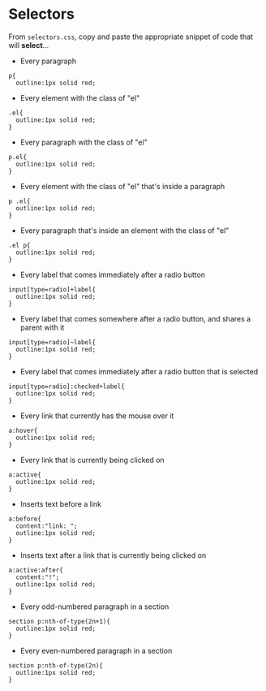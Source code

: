 # Selectors

From `selectors.css`, copy and paste the appropriate snippet of code that will **select**...

- Every paragraph

```
p{
  outline:1px solid red;
```

- Every element with the class of "el"

```
.el{
  outline:1px solid red;
}
```

- Every paragraph with the class of "el"

```
p.el{
  outline:1px solid red;
}
```

- Every element with the class of "el" that's inside a paragraph

```
p .el{
  outline:1px solid red;
}
```

- Every paragraph that's inside an element with the class of "el"

```
.el p{
  outline:1px solid red;
}
```

- Every label that comes immediately after a radio button

```
input[type=radio]+label{
  outline:1px solid red;
}

```

- Every label that comes somewhere after a radio button, and shares a parent with it

```
input[type=radio]~label{
  outline:1px solid red;
}

```

- Every label that comes immediately after a radio button that is selected

```
input[type=radio]:checked+label{
  outline:1px solid red;
}

```

- Every link that currently has the mouse over it

```
a:hover{
  outline:1px solid red;
}

```

- Every link that is currently being clicked on

```
a:active{
  outline:1px solid red;
}
```

- Inserts text before a link

```
a:before{
  content:"link: ";
  outline:1px solid red;
}
```

- Inserts text after a link that is currently being clicked on

```
a:active:after{
  content:"!";
  outline:1px solid red;
}
```

- Every odd-numbered paragraph in a section

```
section p:nth-of-type(2n+1){
  outline:1px solid red;
}

```

- Every even-numbered paragraph in a section

```
section p:nth-of-type(2n){
  outline:1px solid red;
}

```

